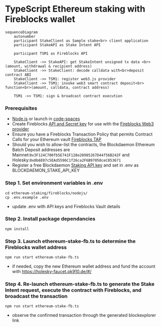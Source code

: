 
# TypeScript Ethereum staking with Fireblocks wallet

```mermaid
sequenceDiagram
    autonumber
    participant StakeClient as Sample stake<br> client application
    participant StakeAPI as Stake Intent API

    participant TSM1 as Fireblocks API

    StakeClient ->> StakeAPI: get StakeIntent unsigned tx data <br>(amount, withdrawal & recipient address)
    StakeClient ->> StakeClient: decode calldata with<br>deposit contract ABI
    StakeClient ->> TSM1: register web3.js provider
    StakeClient ->> TSM1: invoke web3 smart contract deposit<br> function<br>(amount, calldata, contract address)

    TSM1 ->> TSM1: sign & broadcast contract execution
```

### Prerequisites
  - [Node.js](https://nodejs.org/en/download/package-manager) or launch in [code-spaces](https://codespaces.new/Blockdaemon/demo-buildervault-stakingAPI?quickstart=1)
  - Create Fireblocks [API and Secret key](https://developers.fireblocks.com/docs/manage-api-keys) for use with the [Fireblocks Web3 provider](https://github.com/fireblocks/fireblocks-web3-provider)
  - Ensure you have a Fireblocks Transaction Policy that permits Contract Calls for your Ethereum vault [Fireblocks TAP](https://developers.fireblocks.com/reference/configure-transaction-authorization-policy#tap-examples)
  - Should you wish to allow-list the contracts, the Blockdaemon Ethereum Batch Deposit addresses are Mainnet:`0x3F124C700fb5E741F128e28985267D44f56B242F` and Holesky:`0x0b6E07c5EAd5596C1f26ca2F6B97050ceC853671`
  - Register a free Blockdaemon [Staking API key](https://docs.blockdaemon.com/reference/get-started-staking-api#step-1-sign-up-for-an-api-key) and set in .env as BLOCKDAEMON_STAKE_API_KEY

### Step 1. Set environment variables in .env
```shell
cd ethereum-staking/fireblocks/nodejs/
cp .env.example .env
```
- update .env with API keys and Fireblocks Vault details

### Step 2. Install package dependancies
```shell
npm install
```

### Step 3. Launch ethereum-stake-fb.ts to determine the Fireblocks wallet address
```shell
npm run start ethereum-stake-fb.ts
```
- if needed, copy the new Ethereum wallet address and fund the account with https://holesky-faucet.pk910.de/#/

### Step 4. Re-launch ethereum-stake-fb.ts to generate the Stake Intent request, execute the contract with Fireblocks, and broadcast the transaction
```shell
npm run start ethereum-stake-fb.ts
```
- observe the confirmed transaction through the generated blockexplorer link
